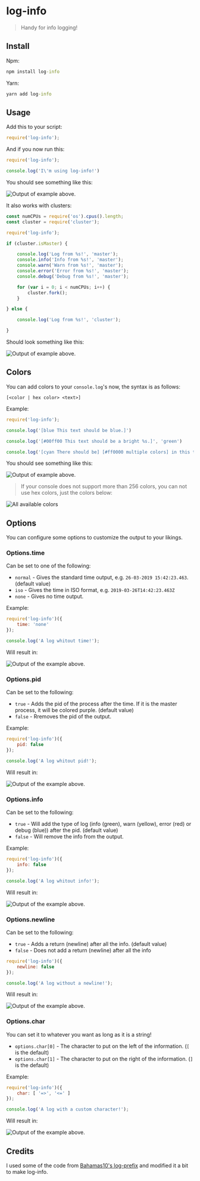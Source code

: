 # log-info

> Handy for info logging!

## Install

Npm:
```cmd
npm install log-info
```
Yarn:
```cmd
yarn add log-info
```

## Usage

Add this to your script:
```javascript
require('log-info');
```

And if you now run this:
```javascript
require('log-info');

console.log('I\'m using log-info!')
```
You should see something like this:

![Output of example above.](https://imgur.com/4gANgo8.png)

It also works with clusters:

```javascript
const numCPUs = require('os').cpus().length;
const cluster = require('cluster');

require('log-info');

if (cluster.isMaster) {

    console.log('Log from %s!', 'master');
    console.info('Info from %s!', 'master');
    console.warn('Warn from %s!', 'master');
    console.error('Error from %s!', 'master');
    console.debug('Debug from %s!', 'master');

    for (var i = 0; i < numCPUs; i++) {
        cluster.fork();
    }

} else {

    console.log('Log from %s!', 'cluster');

}
```

Should look something like this:

![Output of example above.](https://imgur.com/AEGsE6r.png)

## Colors

You can add colors to your `console.log`'s now, the syntax is as follows:
```
[<color | hex color> <text>]
```

Example:
```javascript
require('log-info');

console.log('[blue This text should be blue.]')

console.log('[#00ff00 This text should be a bright %s.]', 'green')

console.log('[cyan There should be] [#ff0000 multiple colors] in this text.')
```

You should see something like this:

![Output of example above.](https://imgur.com/TxdSlVe.png)

> If your console does not support more than 256 colors, you can not use hex colors, just the colors below:

![All available colors](https://imgur.com/iEQo7a1.png)

## Options

You can configure some options to customize the output to your likings.

### Options.time

Can be set to one of the following:
- `normal` - Gives the standard time output, e.g. `26-03-2019 15:42:23.463`. (default value)
- `iso` - Gives the time in ISO format, e.g. `2019-03-26T14:42:23.463Z`
- `none` - Gives no time output.

Example:
```javascript
require('log-info')({
    time: 'none'
});

console.log('A log whitout time!');
```
Will result in:

![Output of the example above.](https://imgur.com/xMO7d1k.png)

### Options.pid

Can be set to the following:
- `true` - Adds the pid of the process after the time. If it is the master process, it will be colored purple. (default value)
- `false` - Rremoves the pid of the output.

Example:
```javascript
require('log-info')({
    pid: false
});

console.log('A log whitout pid!');
```
Will result in:

![Output of the example above.](https://imgur.com/BmTz3vf.png)

### Options.info

Can be set to the following:
- `true` - Will add the type of log (info (green), warn (yellow), error (red) or debug (blue)) after the pid. (default value)
- `false` - Will remove the info from the output.

Example:
```javascript
require('log-info')({
    info: false
});

console.log('A log whitout info!');
```
Will result in:

![Output of the example above.](https://imgur.com/Fwd1E46.png)

### Options.newline

Can be set to the following:
- `true` - Adds a return (newline) after all the info. (default value)
- `false` - Does not add a return (newline) after all the info

```javascript
require('log-info')({
    newline: false
});

console.log('A log without a newline!');
```

Will result in:

![Output of the example above.](https://imgur.com/fgAtYFc.png)

### Options.char

You can set it to whatever you want as long as it is a string!

- `options.char[0]` - The character to put on the left of the information. (`[` is the default)
- `options.char[1]` - The character to put on the right of the information. (`]` is the default)

Example:
```javascript
require('log-info')({
    char: [ '=>', '<=' ]
});

console.log('A log with a custom character!');
```
Will result in:

![Output of the example above.](https://imgur.com/I37Yb6R.png)

## Credits

I used some of the code from [Bahamas10's log-prefix](https://www.npmjs.com/package/log-prefix) and modified it a bit to make log-info.
